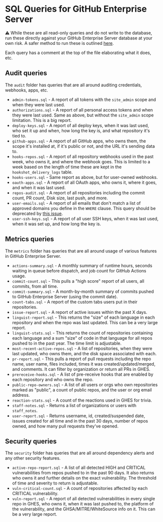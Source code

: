 # SQL Queries for GitHub Enterprise Server

:warning: While these are all read-only queries and do not write to the database, run these directly against your GitHub Enterprise Server database at your own risk.  A safer method to run these is outlined [here](USAGE.md).

Each query has a comment at the top of the file elaborating what it does, etc.

## Audit queries

The `audit` folder has queries that are all around auditing credentials, webhooks, apps, etc.

- `admin-tokens.sql` - A report of all tokens with the `site_admin` scope and when they were last used.
- `authorizations.sql` - A report of all personal access tokens and when they were last used.  Same as above, but without the `site_admin` scope limitation.  This is a big report.
- `deploy-keys.sql` - A report of all deploy keys, when it was last used, who set it up and when, how long the key is, and what repository it's tied to.
- `github-apps.sql` - A report of all GitHub apps, who owns them, the scope it's installed at, if it's public or not, and the URL it's sending data to.
- `hooks-repos.sql` - A report of all repository webhooks used in the past week, who owns it, and where the webhook goes.  This is limited to a week based on the length of time these are kept in the `hookshot_delivery_logs` table.
- `hooks-users.sql` - Same report as above, but for user-owned webhooks.
- `oauth-apps.sql` - A report of all OAuth apps, who owns it, where it goes, and when it was last used.
- `repos-audit.sql` - A report of all repositories including the commit count, PR count, Disk size, last push, and more. 
- `user-emails.sql` - A report of all emails that don't match a list of approved domains you define in the `WHERE` clause.  This query should be deprecated by [this issue](https://github.com/github/roadmap/issues/204).
- `user-ssh-keys.sql` - A report of all user SSH keys, when it was last used, when it was set up, and how long the key is.

## Metrics queries

The `metrics` folder has queries that are all around usage of various features in GitHub Enterprise Server.

- `actions-summary.sql` - A monthly summary of runtime hours, seconds waiting in queue before dispatch, and job count for GitHub Actions usage.
- `commit-count.sql` - This pulls a "high score" report of all users, all commits, from all time.
- `commit-summary.sql` - A month-by-month summary of commits pushed to GitHub Enterprise Server (using the commit date).
- `count-tabs.sql` - A report of the custom tabs users put in their repositories.
- `issue-report.sql` - A report of active issues within the past X days.
- `linguist-report.sql` - This returns the "size" of each language in each repository and when the repo was last updated.  This can be a very large report.
- `linguist-stats.sql` - This returns the count of repositories containing each language and a sum "size" of code in that language for all repos pushed to in the past year.  The time limit is adjustable.
- `most-recent-active-repos.sql` - A list of repositories, when they were last updated, who owns them, and the disk space associated with each.
- `pr-report.sql` - This pulls a report of pull requests including the repo name, user name, files included, times it was created/updated/merged, and comments.  It can filter by organization or return all PRs in GHES.
- `prereceive-hooks.sql` - A list of pre-receive hooks that are enabled by each repository and who owns the repo.
- `public-repo-owners.sql` - A list of all users or orgs who own repositories marked as "public", a count of public repos, and the user or org email address.
- `reaction-stats.sql` - A count of the reactions used in GHES for trivia.
- `staff-notes.sql` - Returns a list of organizations or users with `staff_notes`.
- `user-report.sql` - Returns username, id, created/suspended date, issues created for all time and in the past 30 days, number of repos owned, and how many pull requests they've opened.

## Security queries

The `security` folder has queries that are all around dependency alerts and any other security features.

- `active-repo-report.sql` - A list of all detected HIGH and CRITICAL vulnerabilities from repos pushed to in the past 90 days.  It also returns who owns it and further details on the exact vulnerability.  The threshold of time and severity to return is adjustable.
- `vuln-critical-count.sql` - A count of repositories affected by each CRITICAL vulnerability.
- `vuln-report.sql` - A report of all detected vulnerabilities in every single repo in GHES, who owns it, when it was last pushed to, the platform of the vulnerability, and the GHSA/MITRE/WhiteSource info on it.  This can be a very large report.
